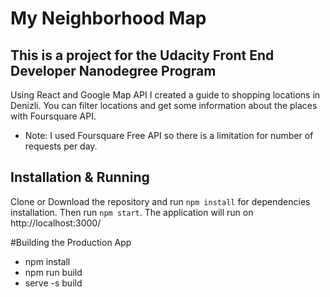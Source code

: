 # My Neighborhood Map

## This is a project for the Udacity Front End Developer Nanodegree Program
Using React and Google Map API I created a guide to shopping locations in Denizli. You can filter locations and get some information about the places with Foursquare API.
- Note: I used Foursquare Free API so there is a limitation for number of requests per day.

## Installation & Running

Clone or Download the repository and run `npm install` for dependencies installation. Then run `npm start`. The application will run on http://localhost:3000/

#Building the Production App
- npm install
- npm run build
- serve -s build 
